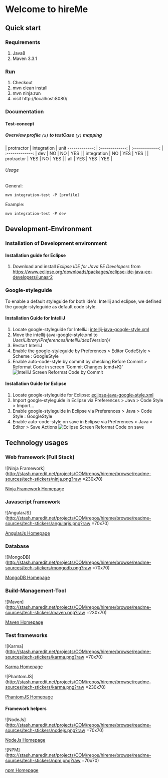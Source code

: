 # Welcome to **hireMe**

## Quick start

### Requirements
1. Java8
2. Maven 3.3.1

### Run
1. Checkout
2. mvn clean install
3. mvn ninja:run
4. visit http://localhost:8080/

### Documentation 

#### Test-concept

##### Overview profile `(x)` to testCase `(y)` mapping

  | protractor | integration | unit 
-------------: | :-------------: | :-------------: | :-------------:
|                dev |     NO     |      NO     |  YES |
|        integration |     NO     |     YES     |  YES |
|         protractor |     YES    |      NO     |  YES |
|                all |     YES    |     YES     |  YES |

###### Usage

General:

```
mvn integration-test -P [profile]
```

Example:

```
mvn integration-test -P dev
```


## Development-Environment

### Installation of Development environment

#### Installation guide for Eclipse
1. Download and install *Eclipse IDE for Java EE Developers* from https://www.eclipse.org/downloads/packages/eclipse-ide-java-ee-developers/lunasr2

### Google-styleguide
To enable a default styleguide for both ide's: Intellij and eclipse,
we defined the google-styleguide as default code style.

#### Installation Guide for **IntelliJ**
1. Locate google-styleguide for IntelliJ: [intellij-java-google-style.xml](http://stash.maredit.net/projects/COM/repos/hireme/browse/readme-sources/intellij-java-google-style.xml?raw)
2. Move the intellij-java-google-style.xml to ${User}/Library/Preferences/IntelliJIdea${Version}/
3. Restart IntelliJ
4. Enable the google-styleguide by Preferences >  Editor CodeStyle > Scheme : GoogleStyle
5. Enable auto-code-style by commit by checking Before Commit > Reformat Code in screen 'Commit Changes (cmd+K)'
![IntelliJ Screen Reformat Code by Commit](http://stash.maredit.net/projects/COM/repos/hireme/browse/readme-sources/intellij-reformatcode-commit.png?raw)


#### Installation Guide for **Eclipse**

1. Locate google-styleguide for Eclipse: [eclipse-java-google-style.xml](http://stash.maredit.net/projects/COM/repos/hireme/browse/readme-sources/eclipse-java-google-style.xml?raw)
2. Import google-styleguide in Eclipse via Preferences > Java > Code Style > Import...
3. Enable google-styleguide in Eclipse via Preferences > Java > Code Style : GoogleStyle
4. Enable auto-code-style on save in Eclipse via Preferences > Java > Editor > Save Actions
![Eclipse Screen Reformat Code on save](http://stash.maredit.net/projects/COM/repos/hireme/browse/readme-sources/eclipse-reformatcode-save.png?raw)

## Technology usages

### Web framework (Full Stack)

![Ninja Framework](http://stash.maredit.net/projects/COM/repos/hireme/browse/readme-sources/tech-stickers/ninja.png?raw =230x70)

[Ninja Framework Homepage](http://www.ninjaframework.org/)

### Javascript framework

![AngularJS](http://stash.maredit.net/projects/COM/repos/hireme/browse/readme-sources/tech-stickers/angularjs.png?raw =70x70)

[AngularJs Homepage](https://angularjs.org/)

### Database

![MongoDB](http://stash.maredit.net/projects/COM/repos/hireme/browse/readme-sources/tech-stickers/mongodb.png?raw =70x70)

[MongoDB Homepage](https://www.mongodb.org/)

### Build-Management-Tool

![Maven](http://stash.maredit.net/projects/COM/repos/hireme/browse/readme-sources/tech-stickers/maven.png?raw =230x70)

[Maven Homepage](http://maven.apache.org/)

### Test frameworks

![Karma](http://stash.maredit.net/projects/COM/repos/hireme/browse/readme-sources/tech-stickers/karma.png?raw =70x70)

[Karma Homepage](http://karma-runner.github.io)

![PhantomJS](http://stash.maredit.net/projects/COM/repos/hireme/browse/readme-sources/tech-stickers/karma.png?raw =230x70)

[PhantomJS Homepage](http://phantomjs.org/)

#### Framework helpers

![NodeJs](http://stash.maredit.net/projects/COM/repos/hireme/browse/readme-sources/tech-stickers/nodejs.png?raw =70x70)

[NodeJs Homepage](https://nodejs.org/)

![NPM](http://stash.maredit.net/projects/COM/repos/hireme/browse/readme-sources/tech-stickers/npm.png?raw =70x70)

[npm Homepage](https://www.npmjs.com/)



